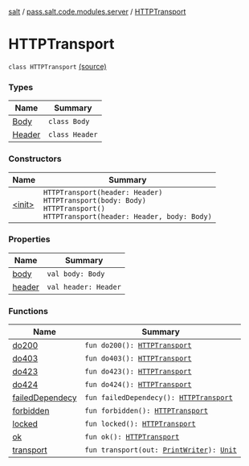 [salt](../../index.md) / [pass.salt.code.modules.server](../index.md) / [HTTPTransport](./index.md)

# HTTPTransport

`class HTTPTransport` [(source)](https://github.com/kurbaniec-tgm/salt/tree/master/code/modules/server/HTTPTransport.kt#L5)

### Types

| Name | Summary |
|---|---|
| [Body](-body/index.md) | `class Body` |
| [Header](-header/index.md) | `class Header` |

### Constructors

| Name | Summary |
|---|---|
| [&lt;init&gt;](-init-.md) | `HTTPTransport(header: Header)`<br>`HTTPTransport(body: Body)`<br>`HTTPTransport()`<br>`HTTPTransport(header: Header, body: Body)` |

### Properties

| Name | Summary |
|---|---|
| [body](body.md) | `val body: Body` |
| [header](header.md) | `val header: Header` |

### Functions

| Name | Summary |
|---|---|
| [do200](do200.md) | `fun do200(): `[`HTTPTransport`](./index.md) |
| [do403](do403.md) | `fun do403(): `[`HTTPTransport`](./index.md) |
| [do423](do423.md) | `fun do423(): `[`HTTPTransport`](./index.md) |
| [do424](do424.md) | `fun do424(): `[`HTTPTransport`](./index.md) |
| [failedDependecy](failed-dependecy.md) | `fun failedDependecy(): `[`HTTPTransport`](./index.md) |
| [forbidden](forbidden.md) | `fun forbidden(): `[`HTTPTransport`](./index.md) |
| [locked](locked.md) | `fun locked(): `[`HTTPTransport`](./index.md) |
| [ok](ok.md) | `fun ok(): `[`HTTPTransport`](./index.md) |
| [transport](transport.md) | `fun transport(out: `[`PrintWriter`](https://docs.oracle.com/javase/6/docs/api/java/io/PrintWriter.html)`): `[`Unit`](https://kotlinlang.org/api/latest/jvm/stdlib/kotlin/-unit/index.html) |

